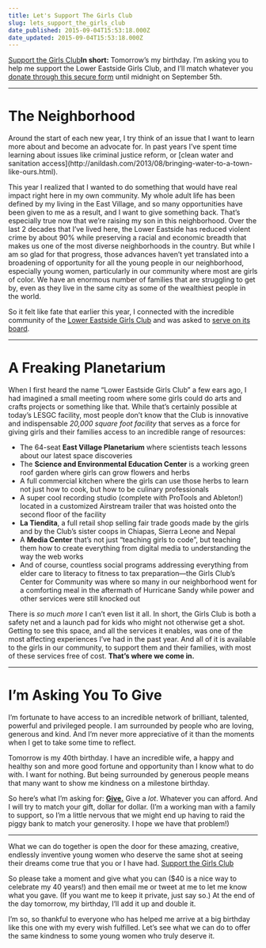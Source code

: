 ```yaml
---
title: Let's Support The Girls Club
slug: lets_support_the_girls_club
date_published: 2015-09-04T15:53:18.000Z
date_updated: 2015-09-04T15:53:18.000Z
---
```


[Support the Girls Club](https://app.etapestry.com/onlineforms/LowerEastsideGirlsClubofN/anil.html)**In short:** Tomorrow’s my birthday. I’m asking you to help me support the Lower Eastside Girls Club, and I’ll match whatever you [donate through this secure form](https://app.etapestry.com/onlineforms/LowerEastsideGirlsClubofN/anil.html) until midnight on September 5th.

---

# The Neighborhood
<!--
.embed-container { position: relative; padding-bottom: 56.25%; height: 0; overflow: hidden; max-width: 100%; } .embed-container iframe, .embed-container object, .embed-container embed { position: absolute; top: 0; left: 0; width: 100%; height: 100%; }
-->Around the start of each new year, I try think of an issue that I want to learn more about and become an advocate for. In past years I’ve spent time learning about issues like criminal justice reform, or [clean water and sanitation access](http://anildash.com/2013/08/bringing-water-to-a-town-like-ours.html).  

This year I realized that I wanted to do something that would have real impact right here in my own community. My whole adult life has been defined by my living in the East Village, and so many opportunities have been given to me as a result, and I want to give something back. That’s especially true now that we’re raising my son in this neighborhood. Over the last 2 decades that I’ve lived here, the Lower Eastside has reduced violent crime by about 90% while preserving a racial and economic breadth that makes us one of the most diverse neighborhoods in the country. But while I am so glad for that progress, those advances haven’t yet translated into a broadening of opportunity for all the young people in our neighborhood, especially young women, particularly in our community where most are girls of color. We have an enormous number of families that are struggling to get by, even as they live in the same city as some of the wealthiest people in the world.

So it felt like fate that earlier this year, I connected with the incredible community of the [Lower Eastside Girls Club](http://www.girlsclub.org/) and was asked to [serve on its board](http://www.girlsclub.org/leadership/).

---

# A Freaking Planetarium

When I first heard the name “Lower Eastside Girls Club” a few ears ago, I had imagined a small meeting room where some girls could do arts and crafts projects or something like that. While that’s certainly possible at today’s LESGC facility, most people don’t know that the Club is innovative and indispensable *20,000 square foot facility* that serves as a force for giving girls and their families access to an incredible range of resources:

- The 64-seat **East Village Planetarium** where scientists teach lessons about our latest space discoveries
- The **Science and Environmental Education Center** is a working green roof garden where girls can grow flowers and herbs
- A full commercial kitchen where the girls can use those herbs to learn not just how to cook, but how to be culinary professionals
- A super cool recording studio (complete with ProTools and Ableton!) located in a customized Airstream trailer that was hoisted onto the second floor of the facility
- **La Tiendita**, a full retail shop selling fair trade goods made by the girls and by the Club’s sister coops in Chiapas, Sierra Leone and Nepal
- A **Media Center** that’s not just “teaching girls to code”, but teaching them how to create everything from digital media to understanding the way the web works
- And of course, countless social programs addressing everything from elder care to literacy to fitness to tax preparation—the Girls Club’s Center for Community was where so many in our neighborhood went for a comforting meal in the aftermath of Hurricane Sandy while power and other services were still knocked out

There is *so much more* I can’t even list it all. In short, the Girls Club is both a safety net and a launch pad for kids who might not otherwise get a shot. Getting to see this space, and all the services it enables, was one of the most affecting experiences I’ve had in the past year. And all of it is available to the girls in our community, to support them and their families, with most of these services free of cost. **That’s where we come in.**

---

# I’m Asking You To Give

I’m fortunate to have access to an incredible network of brilliant, talented, powerful and privileged people. I am surrounded by people who are loving, generous and kind. And I’m never more appreciative of it than the moments when I get to take some time to reflect.

Tomorrow is my 40th birthday. I have an incredible wife, a happy and healthy son and more good fortune and opportunity than I know what to do with. I want for nothing. But being surrounded by generous people means that many want to show me kindness on a milestone birthday.

So here’s what I’m asking for: **[Give.](https://app.etapestry.com/onlineforms/LowerEastsideGirlsClubofN/anil.html)** Give a *lot*. Whatever you can afford. And I will try to match your gift, dollar for dollar. (I’m a working man with a family to support, so I’m a little nervous that we might end up having to raid the piggy bank to match your generosity. I hope we have that problem!)

---

What we can do together is open the door for these amazing, creative, endlessly inventive young women who deserve the same shot at seeing their dreams come true that you or I have had.
[Support the Girls Club](https://app.etapestry.com/onlineforms/LowerEastsideGirlsClubofN/anil.html)

So please take a moment and give what you can ($40 is a nice way to celebrate my 40 years!) and then email me or tweet at me to let me know what you gave. (If you want me to keep it private, just say so.) At the end of the day tomorrow, my birthday, I’ll add it up and double it.

I’m so, so thankful to everyone who has helped me arrive at a big birthday like this one with my every wish fulfilled. Let’s see what we can do to offer the same kindness to some young women who truly deserve it.
